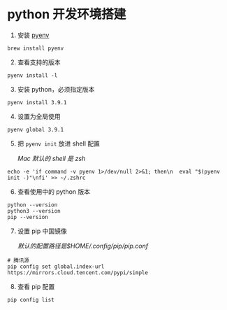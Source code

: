 # python 开发环境搭建

1. 安装 [pyenv](https://github.com/pyenv/pyenv)

```
brew install pyenv
```

2. 查看支持的版本

```
pyenv install -l
```

3. 安装 python，必须指定版本

```
pyenv install 3.9.1
```

4. 设置为全局使用

```
pyenv global 3.9.1
```

5. 把 `pyenv init` 放进 shell 配置

    *Mac 默认的 shell 是 zsh*

```
echo -e 'if command -v pyenv 1>/dev/null 2>&1; then\n  eval "$(pyenv init -)"\nfi' >> ~/.zshrc
```

6. 查看使用中的 python 版本

```
python --version
python3 --version
pip --version
```

7. 设置 pip 中国镜像

    *默认的配置路径是$HOME/.config/pip/pip.conf*

```
# 腾讯源
pip config set global.index-url https://mirrors.cloud.tencent.com/pypi/simple
```

8. 查看 pip 配置

```
pip config list
```
